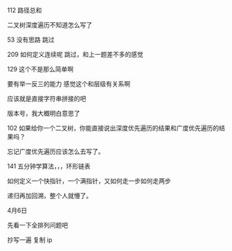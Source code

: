 112 路径总和

二叉树深度遍历不知道怎么写了

53 没有思路  跳过

209 如何定义连续呢 跳过，和上一题差不多的感觉

129 这个不是那么简单啊

要有举一反三的能力  感觉这个和层级有关系啊

应该就是直接字符串拼接的吧

版本号，我大概明白意思了

102 如果给你一个二叉树，你能直接说出深度优先遍历的结果和广度优先遍历的结果吗？

忘记广度优先遍历应该怎么去写了。

141 五分钟学算法，，，环形链表

如何定义一个快指针，一个满指针，又如何走一步如何走两步

递归再加回溯，整个人就懵了。

4月6日

先看一下全排列问题吧

抄写一遍  复制 ip
